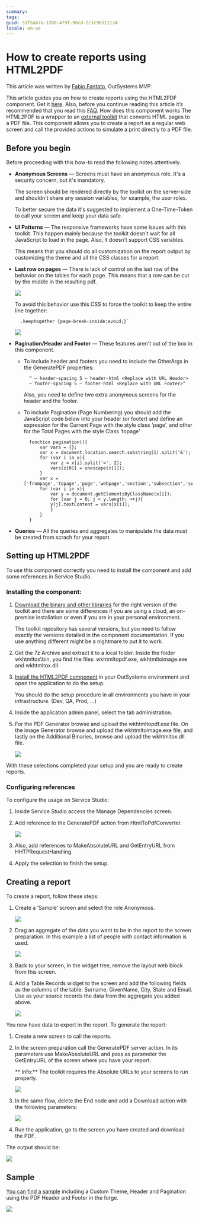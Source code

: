 ```yaml
---
summary:
tags:
guid: 51f5ab7a-1280-479f-96cd-2c1c9b111134
locale: en-us
---
```


# How to create reports using HTML2PDF

<div class="info" markdown="1">

This article was written by [Fabio Fantato](https://www.outsystems.com/profile/40762/), OutSystems MVP.

</div>

This article guides you on how to create reports using the HTML2PDF component. Get it [here](https://www.outsystems.com/forge/component-overview/209/html2pdfconverter). Also, before you continue reading this article it’s recommended that you read this [FAQ](https://www.outsystems.com/forums/discussion/17923/html2pdfconverter-faq/).
How does this component works
The HTML2PDF is a wrapper to an [external toolkit](https://wkhtmltopdf.org/) that converts HTML pages to a PDF file. This component allows you to create a report as a regular web screen and call the provided actions to simulate a print directly to a PDF file.

## Before you begin

Before proceeding with this how-to read the following notes attentively. 

* **Anonymous Screens** — Screens must have an anonymous role. It's a security concern, but it's mandatory. 

    The screen should be rendered directly by the toolkit on the server-side and shouldn't share any session variables, for example, the user roles. 

    To better secure the data it's suggested to implement a One-Time-Token to call your screen and keep your data safe.

* **UI Patterns** — The responsive frameworks have some issues with this toolkit. This happen mainly because the toolkit doesn't wait for all JavaScript to load in the page. Also, it doesn’t support CSS variables. 
    
    This means that you should do all customization on the report output by customizing the theme and all the CSS classes for a report.

* **Last row on pages** — There is lack of control on the last row of the behavior on the tables for each page. This means that a row can be cut by the middle in the resulting pdf.

    ![](images/last-row-break.png)

    To avoid this behavior use this CSS to force the toolkit to keep the entire line together:

        .keeptogether {page-break-inside:avoid;}`

    ![](images/last-row-correct.png)    

* **Pagination/Header and Footer** — These features aren't out of the box in this component.
    * To include header and footers you need to include the OtherArgs in the GeneratePDF properties: 
    
            “ — header-spacing 5 — header-html <Replace with URL Header>
            — footer-spacing 5 — footer-html <Replace with URL Footer>”
    
        Also, you need to define two extra anonymous screens for the header and the footer.

    * To include Pagination (Page Numbering) you should add the JavaScript code below into your header (or footer) and define an expression for the Current Page with the style class ‘page’, and other for the Total Pages with the style Class ‘topage’
        
            function pagination(){
                var vars = {};
                var x = document.location.search.substring(1).split('&');
                for (var i in x){
	                var z = x[i].split('=', 2);
	                vars[z[0]] = unescape(z[1]);
	            }
	            var x =['frompage','topage','page','webpage','section','subsection','subsubsection'];
	            for (var i in x){
		            var y = document.getElementsByClassName(x[i]);		
                    for (var j = 0; j < y.length; ++j){
		            y[j].textContent = vars[x[i]];
		            }
	            }   
            }


* **Queries** — All the queries and aggregates to manipulate the data must be created from scrach for your report.

## Setting up HTML2PDF

To use this component correctly you need to install the component and add some references in Service Studio. 

### Installing the component:

1. [Download the binary  and other libraries](https://wkhtmltopdf.org/downloads.html) for the right version of the toolkit and there are some differences if you are using a cloud, an on-premise installation or even if you are in your personal environment.
    
    <div class="info" markdown="1">       
    The toolkit repository has several versions, but you need to follow exactly the versions detailed in the component documentation. If you use anything different might be a nightmare to put it to work.
    </div>

1. Get the 7z Archive and extract it to a local folder. Inside the folder wkhtmltox\bin, you find the files: wkhtmltopdf.exe, wkhtmltoimage.exe and wkhtmltox.dll.

1. [Install the HTML2PDF component](https://success.outsystems.com/Documentation/11/Getting_started/Use_a_Forge_Component_Made_by_the_Community) in your OutSystems environment and open the application to do the setup. 

    <div class="info" markdown="1">
    You should do the setup procedure in all environments you have in your infrastructure. (Dev, QA, Prod, …)
    </div>

1. Inside the application admin panel, select the tab administration. 

1. For the PDF Generator browse and upload the wkhtmltopdf.exe file. On the image Generator browse and upload the wkhtmltoimage.exe file, and lastly on the Additional Binaries, browse and upload the wkhtmltox.dll file.

    ![](images/html-to-pdf-admin.png)

With these selections completed your setup and you are ready to create reports.

### Configuring references

To configure the usage on Service Studio:

1. Inside Service Studio access the Manage Dependencies screen. 

1. Add reference to the GeneratePDF action from HtmlToPdfConverter.

    ![](images/adding-references-ss.png)

1. Also, add references to MakeAbsoluteURL and GetEntryURL from HHTPRequestHandling.

1. Apply the selection to finish the setup.


## Creating a report
To create a report, follow these steps:

1. Create a ‘Sample’ screen and select the role Anonymous.

    ![](images/anonymous-role-ss.png)

1. Drag an aggregate of the data you want to be in the report to the screen preparation. In this example a list of people with contact information is used.

    ![](images/getting-data-ss.png)

1. Back to your screen, in the widget tree, remove the layout web block from this screen.

1. Add a Table Records widget to the screen and add the following fields as the columns of the table: Surname, GivenName, City, State and Email. 
Use as your source records the data from the aggregate you added above.

    ![](images/building-data-table.png)

You now have data to export in the report. To generate the report:

1. Create a new screen to call the reports. 

1. In the screen preparation call the GeneratePDF server action. In its parameters use MakeAbsoluteURL and pass as parameter the GetEntryURL of the screen where you have your report. 
 
   ** Info:** The toolkit requires the Absolute URLs to your screens to run properly.

    ![](images/report-generation-flow-ss.png)

1. In the same flow, delete the End node and add a Download action with the following parameters:

    ![](images/dowload-action-ss.png)

1. Run the application, go to the screen you have created and download the PDF. 

The output should be:

![](images/report-output.png)

## Sample
[You can find a sample](https://www.outsystems.com/forge/component-overview/1242/pdf-header-and-footer) including a Custom Theme, Header and Pagination using the PDF Header and Footer in the forge.

![](images/sample-header-pdf.png)
